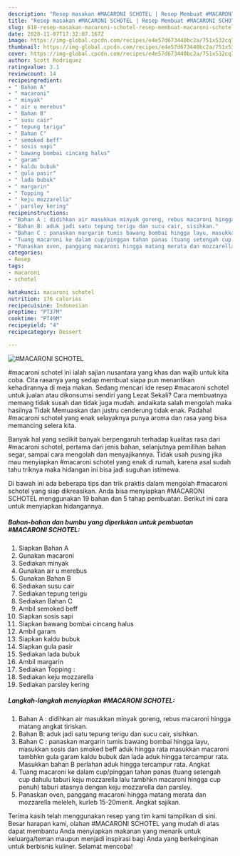 ```yaml
---
description: "Resep masakan #MACARONI SCHOTEL | Resep Membuat #MACARONI SCHOTEL Yang Paling Enak"
title: "Resep masakan #MACARONI SCHOTEL | Resep Membuat #MACARONI SCHOTEL Yang Paling Enak"
slug: 618-resep-masakan-macaroni-schotel-resep-membuat-macaroni-schotel-yang-paling-enak
date: 2020-11-07T17:32:07.167Z
image: https://img-global.cpcdn.com/recipes/e4e57d673440bc2a/751x532cq70/macaroni-schotel-foto-resep-utama.jpg
thumbnail: https://img-global.cpcdn.com/recipes/e4e57d673440bc2a/751x532cq70/macaroni-schotel-foto-resep-utama.jpg
cover: https://img-global.cpcdn.com/recipes/e4e57d673440bc2a/751x532cq70/macaroni-schotel-foto-resep-utama.jpg
author: Scott Rodriquez
ratingvalue: 3.1
reviewcount: 14
recipeingredient:
- " Bahan A"
- " macaroni"
- " minyak"
- " air u merebus"
- " Bahan B"
- " susu cair"
- " tepung terigu"
- " Bahan C"
- " semoked beff"
- " sosis sapi"
- " bawang bombai cincang halus"
- " garam"
- " kaldu bubuk"
- " gula pasir"
- " lada bubuk"
- " margarin"
- " Topping "
- " keju mozzarella"
- " parsley kering"
recipeinstructions:
- "Bahan A : didihkan air masukkan minyak goreng, rebus macaroni hingga matang angkat tiriskan."
- "Bahan B: aduk jadi satu tepung terigu dan sucu cair, sisihkan."
- "Bahan C : panaskan margarin tumis bawang bombai hingga layu, masukkan sosis dan smoked beff aduk hingga rata masukkan macaroni tambhkn gula garam kaldu bubuk dan lada aduk hingga tercampur rata. Masukkan bahan B perlahan aduk hingga tercampur rata. Angkat"
- "Tuang macaroni ke dalam cup/pinggan tahan panas (tuang setengah cup dahulu taburi keju mozzarella lalu tambhkn macaroni hingga cup penuh) taburi atasnya dengan keju mozzarella dan parsley."
- "Panaskan oven, panggang macaroni hingga matang merata dan mozzarella meleleh, kurleb 15-20menit. Angkat sajikan."
categories:
- Resep
tags:
- macaroni
- schotel

katakunci: macaroni schotel 
nutrition: 176 calories
recipecuisine: Indonesian
preptime: "PT37M"
cooktime: "PT49M"
recipeyield: "4"
recipecategory: Dessert

---
```



![#MACARONI SCHOTEL](https://img-global.cpcdn.com/recipes/e4e57d673440bc2a/751x532cq70/macaroni-schotel-foto-resep-utama.jpg)


#macaroni schotel ini ialah sajian nusantara yang khas dan wajib untuk kita coba. Cita rasanya yang sedap membuat siapa pun menantikan kehadirannya di meja makan.
Sedang mencari ide resep #macaroni schotel untuk jualan atau dikonsumsi sendiri yang Lezat Sekali? Cara membuatnya memang tidak susah dan tidak juga mudah. andaikata salah mengolah maka hasilnya Tidak Memuaskan dan justru cenderung tidak enak. Padahal #macaroni schotel yang enak selayaknya punya aroma dan rasa yang bisa memancing selera kita.

Banyak hal yang sedikit banyak berpengaruh terhadap kualitas rasa dari #macaroni schotel, pertama dari jenis bahan, selanjutnya pemilihan bahan segar, sampai cara mengolah dan menyajikannya. Tidak usah pusing jika mau menyiapkan #macaroni schotel yang enak di rumah, karena asal sudah tahu triknya maka hidangan ini bisa jadi suguhan istimewa.




Di bawah ini ada beberapa tips dan trik praktis dalam mengolah #macaroni schotel yang siap dikreasikan. Anda bisa menyiapkan #MACARONI SCHOTEL menggunakan 19 bahan dan 5 tahap pembuatan. Berikut ini cara untuk menyiapkan hidangannya.

<!--inarticleads1-->

##### Bahan-bahan dan bumbu yang diperlukan untuk pembuatan #MACARONI SCHOTEL:

1. Siapkan  Bahan A
1. Gunakan  macaroni
1. Sediakan  minyak
1. Gunakan  air u merebus
1. Gunakan  Bahan B
1. Sediakan  susu cair
1. Sediakan  tepung terigu
1. Sediakan  Bahan C
1. Ambil  semoked beff
1. Siapkan  sosis sapi
1. Siapkan  bawang bombai cincang halus
1. Ambil  garam
1. Siapkan  kaldu bubuk
1. Siapkan  gula pasir
1. Sediakan  lada bubuk
1. Ambil  margarin
1. Sediakan  Topping :
1. Sediakan  keju mozzarella
1. Sediakan  parsley kering




<!--inarticleads2-->

##### Langkah-langkah menyiapkan #MACARONI SCHOTEL:

1. Bahan A : didihkan air masukkan minyak goreng, rebus macaroni hingga matang angkat tiriskan.
1. Bahan B: aduk jadi satu tepung terigu dan sucu cair, sisihkan.
1. Bahan C : panaskan margarin tumis bawang bombai hingga layu, masukkan sosis dan smoked beff aduk hingga rata masukkan macaroni tambhkn gula garam kaldu bubuk dan lada aduk hingga tercampur rata. Masukkan bahan B perlahan aduk hingga tercampur rata. Angkat
1. Tuang macaroni ke dalam cup/pinggan tahan panas (tuang setengah cup dahulu taburi keju mozzarella lalu tambhkn macaroni hingga cup penuh) taburi atasnya dengan keju mozzarella dan parsley.
1. Panaskan oven, panggang macaroni hingga matang merata dan mozzarella meleleh, kurleb 15-20menit. Angkat sajikan.




Terima kasih telah menggunakan resep yang tim kami tampilkan di sini. Besar harapan kami, olahan #MACARONI SCHOTEL yang mudah di atas dapat membantu Anda menyiapkan makanan yang menarik untuk keluarga/teman maupun menjadi inspirasi bagi Anda yang berkeinginan untuk berbisnis kuliner. Selamat mencoba!
